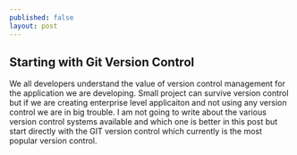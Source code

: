 ```yaml
---
published: false
layout: post
---
```

## Starting with Git Version Control

We all developers understand the value of version control management for the application we are developing. Small project can survive version control but if we are creating enterprise level applicaiton and not using any version control we are in big trouble. I am not going to write about the various version control systems available and which one is better in this post but start directly with the GIT version control which currently is the most popular version control.
